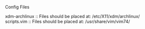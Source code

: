 Config Files

xdm-archlinux :: Files should be placed at: /etc/X11/xdm/archlinux/
scripts.vim   :: Files should be placed at: /usr/share/vim/vim74/
